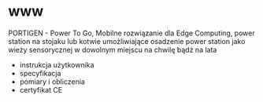 # www
PORTIGEN - Power To Go, Mobilne rozwiązanie dla Edge Computing, power station na stojaku lub kotwie umożliwiające osadzenie power station jako wieży sensorycznej w dowolnym miejscu na chwilę bądź na lata 


+ instrukcja użytkownika
+ specyfikacja
+ pomiary i obliczenia
+ certyfikat CE
